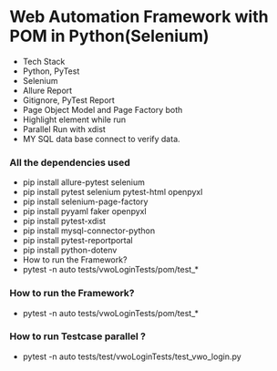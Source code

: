 # Web Automation Framework with POM in Python(Selenium)
 - Tech Stack
 - Python, PyTest
 - Selenium
 - Allure Report
 - Gitignore, PyTest Report
 - Page Object Model and Page Factory both
 - Highlight element while run
 - Parallel Run with xdist
 - MY SQL data base connect to verify data.

### All the dependencies used
 - pip install allure-pytest selenium
 - pip install pytest selenium pytest-html openpyxl
 - pip install selenium-page-factory
 - pip install pyyaml faker openpyxl
 - pip install pytest-xdist
 - pip install mysql-connector-python
 - pip install pytest-reportportal
 - pip install python-dotenv
 - How to run the Framework?
 - pytest -n auto tests/vwoLoginTests/pom/test_*

### How to run the Framework?
 - pytest -n auto tests/vwoLoginTests/pom/test_*

### How to run Testcase parallel ?
 - pytest -n auto tests/test/vwoLoginTests/test_vwo_login.py

